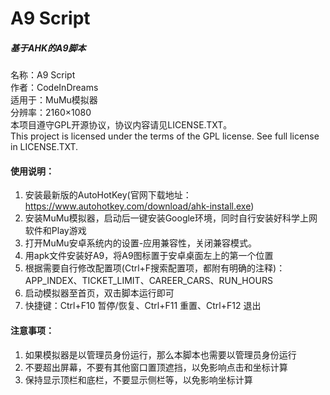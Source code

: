# A9 Script
##### 基于AHK的A9脚本


名称：A9 Script  
作者：CodeInDreams  
适用于：MuMu模拟器  
分辨率：2160×1080  
本项目遵守GPL开源协议，协议内容请见LICENSE.TXT。  
This project is licensed under the terms of the GPL license. See full license in LICENSE.TXT.
#### 使用说明：
1. 安装最新版的AutoHotKey(官网下载地址：https://www.autohotkey.com/download/ahk-install.exe)
2. 安装MuMu模拟器，启动后一键安装Google环境，同时自行安装好科学上网软件和Play游戏
3. 打开MuMu安卓系统内的设置-应用兼容性，关闭兼容模式。
4. 用apk文件安装好A9，将A9图标置于安卓桌面左上的第一个位置
5. 根据需要自行修改配置项(Ctrl+F搜索配置项，都附有明确的注释)：APP_INDEX、TICKET_LIMIT、CAREER_CARS、RUN_HOURS
6. 启动模拟器至首页，双击脚本运行即可
7. 快捷键：Ctrl+F10 暂停/恢复、Ctrl+F11 重置、Ctrl+F12 退出
#### 注意事项：
1. 如果模拟器是以管理员身份运行，那么本脚本也需要以管理员身份运行
2. 不要超出屏幕，不要有其他窗口置顶遮挡，以免影响点击和坐标计算
3. 保持显示顶栏和底栏，不要显示侧栏等，以免影响坐标计算
 
